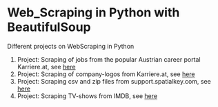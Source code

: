# Web_Scraping in Python with BeautifulSoup
Different projects on WebScraping in Python
1. Project: Scraping of jobs from the popular Austrian career portal Karriere.at, see [here](https://github.com/ThomasD96/Web_Scraping_projects/blob/master/Webscraping%20(Karriere.at).ipynb)
2. Project: Scraping of company-logos from Karriere.at, see [here](https://github.com/ThomasD96/Web_Scraping_projects/blob/master/ImageScraping%20(Karriere.at).ipynb)
3. Project: Scraping csv and zip files from support.spatialkey.com, see [here](https://github.com/ThomasD96/Web_Scraping_projects/blob/master/Scrape%20csv%20and%20zip-data%20from%20websites.ipynb)
4. Project: Scraping TV-shows from IMDB, see [here](https://github.com/ThomasD96/Web_Scraping_projects/blob/master/IMBD_movie_scraping.ipynb)
